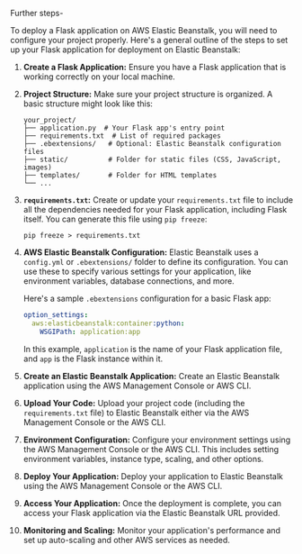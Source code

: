 Further steps-

To deploy a Flask application on AWS Elastic Beanstalk, you will need to configure your project properly. Here's a general outline of the steps to set up your Flask application for deployment on Elastic Beanstalk:

1. **Create a Flask Application:**
   Ensure you have a Flask application that is working correctly on your local machine.

2. **Project Structure:**
   Make sure your project structure is organized. A basic structure might look like this:

   ```
   your_project/
   ├── application.py  # Your Flask app's entry point
   ├── requirements.txt  # List of required packages
   ├── .ebextensions/   # Optional: Elastic Beanstalk configuration files
   ├── static/          # Folder for static files (CSS, JavaScript, images)
   ├── templates/       # Folder for HTML templates
   └── ...
   ```

3. **`requirements.txt`:**
   Create or update your `requirements.txt` file to include all the dependencies needed for your Flask application, including Flask itself. You can generate this file using `pip freeze`:

   ```
   pip freeze > requirements.txt
   ```

4. **AWS Elastic Beanstalk Configuration:**
   Elastic Beanstalk uses a `config.yml` or `.ebextensions/` folder to define its configuration. You can use these to specify various settings for your application, like environment variables, database connections, and more.

   Here's a sample `.ebextensions` configuration for a basic Flask app:

   ```yaml
   option_settings:
     aws:elasticbeanstalk:container:python:
       WSGIPath: application:app
   ```

   In this example, `application` is the name of your Flask application file, and `app` is the Flask instance within it.

5. **Create an Elastic Beanstalk Application:**
   Create an Elastic Beanstalk application using the AWS Management Console or AWS CLI.

6. **Upload Your Code:**
   Upload your project code (including the `requirements.txt` file) to Elastic Beanstalk either via the AWS Management Console or the AWS CLI.

7. **Environment Configuration:**
   Configure your environment settings using the AWS Management Console or the AWS CLI. This includes setting environment variables, instance type, scaling, and other options.

8. **Deploy Your Application:**
   Deploy your application to Elastic Beanstalk using the AWS Management Console or the AWS CLI.

9. **Access Your Application:**
   Once the deployment is complete, you can access your Flask application via the Elastic Beanstalk URL provided.

10. **Monitoring and Scaling:**
    Monitor your application's performance and set up auto-scaling and other AWS services as needed.

